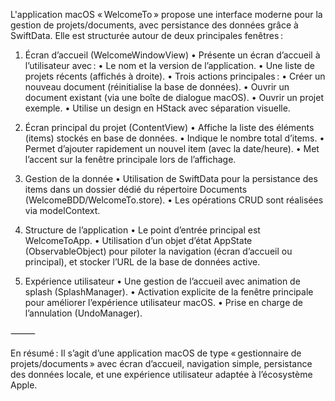 
L'application macOS « WelcomeTo » propose une interface moderne pour la gestion de projets/documents, avec persistance des données grâce à SwiftData. Elle est structurée autour de deux principales fenêtres :

1. Écran d’accueil (WelcomeWindowView)
• Présente un écran d’accueil à l’utilisateur avec :
   • Le nom et la version de l’application.
   • Une liste de projets récents (affichés à droite).
   • Trois actions principales :
      • Créer un nouveau document (réinitialise la base de données).
      • Ouvrir un document existant (via une boîte de dialogue macOS).
      • Ouvrir un projet exemple.
• Utilise un design en HStack avec séparation visuelle.

2. Écran principal du projet (ContentView)
• Affiche la liste des éléments (items) stockés en base de données.
• Indique le nombre total d’items.
• Permet d’ajouter rapidement un nouvel item (avec la date/heure).
• Met l’accent sur la fenêtre principale lors de l’affichage.

3. Gestion de la donnée
• Utilisation de SwiftData pour la persistance des items dans un dossier dédié du répertoire Documents (WelcomeBDD/WelcomeTo.store).
• Les opérations CRUD sont réalisées via modelContext.

4. Structure de l’application
• Le point d’entrée principal est WelcomeToApp.
• Utilisation d’un objet d’état AppState (ObservableObject) pour piloter la navigation (écran d’accueil ou principal), et stocker l’URL de la base de données active.

5. Expérience utilisateur
• Une gestion de l’accueil avec animation de splash (SplashManager).
• Activation explicite de la fenêtre principale pour améliorer l’expérience utilisateur macOS.
• Prise en charge de l’annulation (UndoManager).

⸻

En résumé :
Il s’agit d’une application macOS de type « gestionnaire de projets/documents » avec écran d’accueil, navigation simple, persistance des données locale, et une expérience utilisateur adaptée à l’écosystème Apple.
